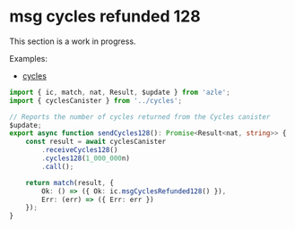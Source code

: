 # msg cycles refunded 128

This section is a work in progress.

Examples:

-   [cycles](https://github.com/demergent-labs/azle/tree/main/examples/cycles)

```typescript
import { ic, match, nat, Result, $update } from 'azle';
import { cyclesCanister } from '../cycles';

// Reports the number of cycles returned from the Cycles canister
$update;
export async function sendCycles128(): Promise<Result<nat, string>> {
    const result = await cyclesCanister
        .receiveCycles128()
        .cycles128(1_000_000n)
        .call();

    return match(result, {
        Ok: () => ({ Ok: ic.msgCyclesRefunded128() }),
        Err: (err) => ({ Err: err })
    });
}
```
